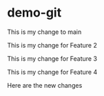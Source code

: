 # demo-git


This is my change to main

This is my change for Feature 2

This is my change for Feature 3

This is my change for Feature 4

Here are the new changes

